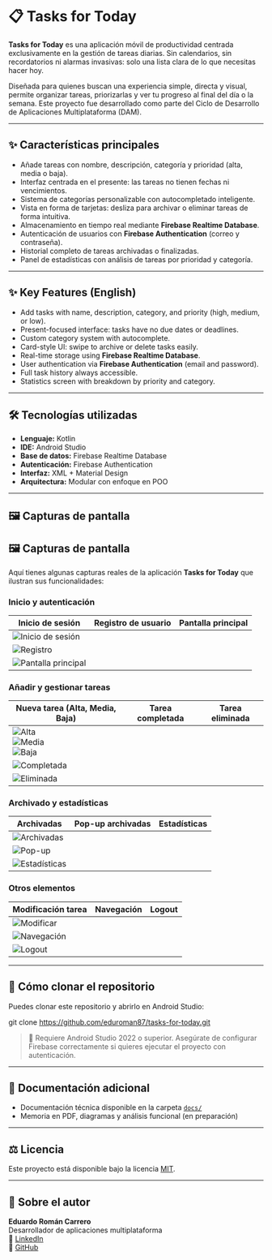 # 📋 Tasks for Today

**Tasks for Today** es una aplicación móvil de productividad centrada exclusivamente en la gestión de tareas diarias. Sin calendarios, sin recordatorios ni alarmas invasivas: solo una lista clara de lo que necesitas hacer hoy.

Diseñada para quienes buscan una experiencia simple, directa y visual, permite organizar tareas, priorizarlas y ver tu progreso al final del día o la semana. Este proyecto fue desarrollado como parte del Ciclo de Desarrollo de Aplicaciones Multiplataforma (DAM).

---

## ✨ Características principales

- Añade tareas con nombre, descripción, categoría y prioridad (alta, media o baja).
- Interfaz centrada en el presente: las tareas no tienen fechas ni vencimientos.
- Sistema de categorías personalizable con autocompletado inteligente.
- Vista en forma de tarjetas: desliza para archivar o eliminar tareas de forma intuitiva.
- Almacenamiento en tiempo real mediante **Firebase Realtime Database**.
- Autenticación de usuarios con **Firebase Authentication** (correo y contraseña).
- Historial completo de tareas archivadas o finalizadas.
- Panel de estadísticas con análisis de tareas por prioridad y categoría.

---

## ✨ Key Features (English)

- Add tasks with name, description, category, and priority (high, medium, or low).
- Present-focused interface: tasks have no due dates or deadlines.
- Custom category system with autocomplete.
- Card-style UI: swipe to archive or delete tasks easily.
- Real-time storage using **Firebase Realtime Database**.
- User authentication via **Firebase Authentication** (email and password).
- Full task history always accessible.
- Statistics screen with breakdown by priority and category.

---

## 🛠️ Tecnologías utilizadas

- **Lenguaje:** Kotlin  
- **IDE:** Android Studio  
- **Base de datos:** Firebase Realtime Database  
- **Autenticación:** Firebase Authentication  
- **Interfaz:** XML + Material Design  
- **Arquitectura:** Modular con enfoque en POO

---

## 🖼️ Capturas de pantalla

## 🖼️ Capturas de pantalla

Aquí tienes algunas capturas reales de la aplicación **Tasks for Today** que ilustran sus funcionalidades:

### Inicio y autenticación

| Inicio de sesión | Registro de usuario | Pantalla principal |
|------------------|---------------------|---------------------|
| ![Inicio de sesión](screenshots/1-Inicio%20de%20sesion.JPG) 
| ![Registro](screenshots/2-Registro%20de%20usuario.JPG) 
| ![Pantalla principal](screenshots/3-Pantalla%20de%20inicio.JPG) |

### Añadir y gestionar tareas

| Nueva tarea (Alta, Media, Baja) | Tarea completada | Tarea eliminada |
|-------------------|------------------|------------------|
| ![Alta](screenshots/5-Nueva%20tarea%20prioridad%20Alta.JPG)<br>![Media](screenshots/6-Nueva%20tarea%20prioridad%20Media.JPG)<br>![Baja](screenshots/7-Nueva%20tarea%20prioridad%20baja.JPG) 
| ![Completada](screenshots/10-Tarea%20realizada%20hacia%20la%20derecha.JPG) 
| ![Eliminada](screenshots/11-Tarea%20eliminada%20hacia%20la%20izquierda.JPG) |

### Archivado y estadísticas

| Archivadas | Pop-up archivadas | Estadísticas |
|-----------|--------------------|--------------|
| ![Archivadas](screenshots/13-Tareas%20archivadas.JPG) 
| ![Pop-up](screenshots/14-PopUp%20tareas%20archivadas.JPG) 
| ![Estadísticas](screenshots/15-Estadisticas.JPG) |

### Otros elementos

| Modificación tarea | Navegación | Logout |
|--------------------|------------|--------|
| ![Modificar](screenshots/9-Modificacion%20de%20una%20tarea.JPG) 
| ![Navegación](screenshots/12-PopPup%20Navegacion.JPG) 
| ![Logout](screenshots/16-Logout.JPG) |


---

## 🚀 Cómo clonar el repositorio

Puedes clonar este repositorio y abrirlo en Android Studio:


git clone https://github.com/eduroman87/tasks-for-today.git


> 📌 Requiere Android Studio 2022 o superior. Asegúrate de configurar Firebase correctamente si quieres ejecutar el proyecto con autenticación.

---

## 📄 Documentación adicional

- Documentación técnica disponible en la carpeta [`docs/`](docs/)  
- Memoria en PDF, diagramas y análisis funcional (en preparación)

---

## ⚖️ Licencia

Este proyecto está disponible bajo la licencia [MIT](LICENSE).

---

## 🙋 Sobre el autor

**Eduardo Román Carrero**  
Desarrollador de aplicaciones multiplataforma  
🔗 [LinkedIn](https://www.linkedin.com/in/eduardoromancarrero)  
🐙 [GitHub](https://github.com/eduroman87)
